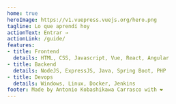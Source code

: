 ```yaml
---
home: true
heroImage: https://v1.vuepress.vuejs.org/hero.png
tagline: Lo que aprendí hoy
actionText: Entrar →
actionLink: /guide/
features:
- title: Frontend
  details: HTML, CSS, Javascript, Vue, React, Angular
- title: Backend
  details: NodeJS, ExpressJS, Java, Spring Boot, PHP
- title: Devops
  details: Windows, Linux, Docker, Jenkins
footer: Made by Antonio Kobashikawa Carrasco with ❤️
---
```

